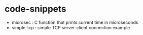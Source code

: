 # code-snippets

 - microsec : C function that prints current time in microseconds
 - simple-tcp : simple TCP server-client connection example
